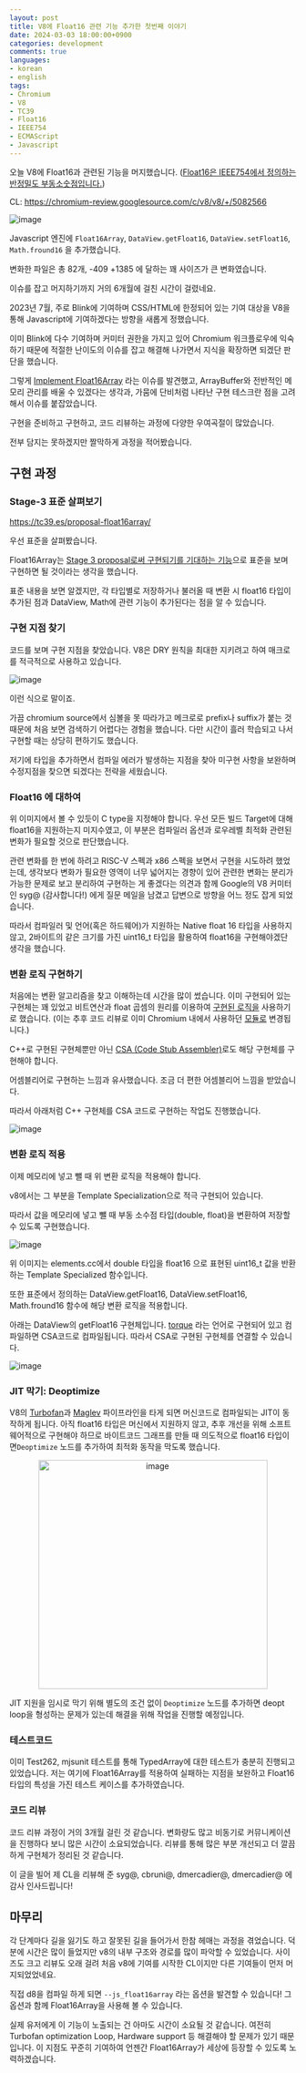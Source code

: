```yaml
---
layout: post
title: V8에 Float16 관련 기능 추가한 첫번째 이야기
date: 2024-03-03 18:00:00+0900
categories: development
comments: true
languages:
- korean
- english
tags:
- Chromium
- V8
- TC39
- Float16
- IEEE754
- ECMAScript
- Javascript
---	
```


오늘 V8에 Float16과 관련된 기능을 머지했습니다. ([Float16은 IEEE754에서 정의하는 반정밀도 부동소숫점입니다.](https://en.wikipedia.org/wiki/Half-precision_floating-point_format))

CL: https://chromium-review.googlesource.com/c/v8/v8/+/5082566

![image](https://github.com/DevSDK/devsdk.github.io/assets/18409763/8dec4d39-d284-4805-bebb-3216a6816ceb)

Javascript 엔진에 `Float16Array`, `DataView.getFloat16`, `DataView.setFloat16`, `Math.fround16` 을 추가했습니다.

변화한 파일은 총 82개, -409 +1385 에 달하는 꽤 사이즈가 큰 변화였습니다.

이슈를 잡고 머지하기까지 거의 6개월에 걸친 시간이 걸렸네요.

2023년 7월, 주로 Blink에 기여하며 CSS/HTML에 한정되어 있는 기여 대상을 V8을 통해 Javascript에 기여하겠다는 방향을 새롭게 정했습니다.

이미 Blink에 다수 기여하며 커미터 권한을 가지고 있어 Chromium 워크플로우에 익숙하기 때문에 적절한 난이도의 이슈를 잡고 해결해 나가면서 지식을 확장하면 되겠단 판단을 했습니다.

그렇게 [Implement Float16Array](https://bugs.chromium.org/p/v8/issues/detail?id=14012&q=owner%3Ame&can=2) 라는 이슈를 발견했고, ArrayBuffer와 전반적인 메모리 관리를 배울 수 있겠다는 생각과, 가뭄에 단비처럼 나타난 구현 테스크란 점을 고려해서 이슈를 붙잡았습니다.

구현을 준비하고 구현하고, 코드 리뷰하는 과정에 다양한 우여곡절이 많았습니다.

전부 담지는 못하겠지만 짤막하게 과정을 적어봤습니다.

## 구현 과정

### Stage-3 표준 살펴보기

https://tc39.es/proposal-float16array/

우선 표준을 살펴봤습니다.

Float16Array는 [Stage 3 proposal로써 구현되기를 기대하는 기능](https://tc39.es/process-document/)으로 표준을 보며 구현하면 될 것이라는 생각을 했습니다. 

표준 내용을 보면 알겠지만, 각 타입별로 저장하거나 불러올 때 변환 시 float16 타입이 추가된 점과 DataView, Math에 관련 기능이 추가된다는 점을 알 수 있습니다. 

### 구현 지점 찾기

코드를 보며 구현 지점을 찾았습니다. V8은 DRY 원칙을 최대한 지키려고 하여 매크로를 적극적으로 사용하고 있습니다. 

![image](https://github.com/DevSDK/devsdk.github.io/assets/18409763/e13d2ede-d1ae-4546-b995-e81647aef41f)


이런 식으로 말이죠. 

가끔 chromium source에서 심볼을 못 따라가고 메크로로 prefix나 suffix가 붙는 것 때문에 처음 보면 검색하기 어렵다는 경험을 했습니다. 다만 시간이 흘러 학습되고 나서 구현할 때는 상당히 편하기도 했습니다.

저기에 타입을 추가하면서 컴파일 에러가 발생하는 지점을 찾아 미구현 사항을 보완하며 수정지점을 찾으면 되겠다는 전략을 세웠습니다.

### Float16 에 대하여

위 이미지에서 볼 수 있듯이 C type을 지정해야 합니다. 우선 모든 빌드 Target에 대해 float16을 지원하는지 미지수였고, 이 부분은 컴파일러 옵션과 로우레벨 최적화 관련된 변화가 필요할 것으로 판단했습니다.

관련 변화를 한 번에 하려고 RISC-V 스펙과 x86 스펙을 보면서 구현을 시도하려 했었는데, 생각보다 변화가 필요한 영역이 너무 넓어지는 경향이 있어 관련한 변화는 분리가 가능한 문제로 보고 분리하여 구현하는 게 좋겠다는 의견과 함께 Google의 V8 커미터인 syg@ (감사합니다!) 에게 질문 메일을 남겼고 답변으로 방향을 어느 정도 잡게 되었습니다.

따라서 컴파일러 및 언어(혹은 하드웨어)가 지원하는 Native float 16 타입을 사용하지 않고, 2바이트의 같은 크기를 가진 uint16_t 타입을 활용하여 float16을 구현해야겠단 생각을 했습니다.

### 변환 로직 구현하기

처음에는 변환 알고리즘을 찾고 이해하는데 시간을 많이 썼습니다. 이미 구현되어 있는 구현체는 꽤 있었고 비트연산과 float 곱셈의 원리를 이용하여 [구현된 로직을](https://gist.github.com/rygorous/2156668) 사용하기로 했습니다. (이는 추후 코드 리뷰로 이미 Chromium 내에서 사용하던 [모듈로](https://source.chromium.org/chromium/chromium/src/+/main:third_party/fp16/src/include/fp16/fp16.h) 변경됩니다.)

C++로 구현된 구현체뿐만 아닌 [CSA (Code Stub Assembler)](https://v8.dev/docs/csa-builtins)로도 해당 구현체를 구현해야 합니다.

어셈블리어로 구현하는 느낌과 유사했습니다. 조금 더 편한 어셈블리어 느낌을 받았습니다.

따라서 아래처럼 C++ 구현체를 CSA 코드로 구현하는 작업도 진행했습니다.

![image](https://github.com/DevSDK/devsdk.github.io/assets/18409763/86d565f2-5ceb-4255-9460-c62b6a79256e)

### 변환 로직 적용

이제 메모리에 넣고 뺄 때 위 변환 로직을 적용해야 합니다.

v8에서는 그 부분을 Template Specialization으로 적극 구현되어 있습니다.

따라서 값을 메모리에 넣고 뺄 때 부동 소수점 타입(double, float)을 변환하여 저장할 수 있도록 구현했습니다.

![image](https://github.com/DevSDK/devsdk.github.io/assets/18409763/189ff8c0-6f85-43f3-8a2b-932ba3ae7967)

위 이미지는 elements.cc에서 double 타입을 float16 으로 표현된 uint16_t 값을 반환하는 Template Specialized 함수입니다.

또한 표준에서 정의하는 DataView.getFloat16, DataView.setFloat16, Math.fround16 함수에 해당 변환 로직을 적용합니다.

 

아래는 DataView의 getFloat16 구현체입니다. [torque](https://v8.dev/docs/torque) 라는 언어로 구현되어 있고 컴파일하면 CSA코드로 컴파일됩니다. 따라서 CSA로 구현된 구현체를 연결할 수 있습니다.

![image](https://github.com/DevSDK/devsdk.github.io/assets/18409763/b385da7a-e4c8-41f4-b57f-cc73981cc238)

### JIT 막기: Deoptimize

V8의 [Turbofan](https://v8.dev/docs/turbofan)과 [Maglev](https://v8.dev/blog/maglev) 파이프라인을 타게 되면 머신코드로 컴파일되는 JIT이 동작하게 됩니다. 아직 float16 타입은 머신에서 지원하지 않고, 추후 개선을 위해 소프트웨어적으로 구현해야 하므로 바이트코드 그래프를 만들 때 의도적으로 float16 타입이면`Deoptimize` 노드를 추가하여 최적화 동작을 막도록 했습니다.

<p align="center">
  <img margin="auto" width="402" alt="image" src="https://github.com/DevSDK/devsdk.github.io/assets/18409763/a8eb1c86-0b57-48b9-a212-83edfe657a54">
</p>

JIT 지원을 임시로 막기 위해 별도의 조건 없이 `Deoptimize` 노드를 추가하면 deopt loop을 형성하는 문제가 있는데 해결을 위해 작업을 진행할 예정입니다.

### 테스트코드

이미 Test262, mjsunit 테스트를 통해 TypedArray에 대한 테스트가 충분히 진행되고 있었습니다. 저는 여기에 Float16Array를 적용하여 실패하는 지점을 보완하고 Float16타입의 특성을 가진 테스트 케이스를 추가하였습니다.

### 코드 리뷰

코드 리뷰 과정이 거의 3개월 걸린 것 같습니다. 변화량도 많고 비동기로 커뮤니케이션을 진행하다 보니 많은 시간이 소요되었습니다. 리뷰를 통해 많은 부분 개선되고 더 깔끔하게 구현체가 정리된 것 같습니다. 

이 글을 빌어 제 CL을 리뷰해 준 syg@, cbruni@, dmercadier@, dmercadier@ 에 감사 인사드립니다!

## 마무리

각 단계마다 길을 잃기도 하고 잘못된 길을 들어가서 한참 헤매는 과정을 겪었습니다. 덕분에 시간은 많이 들었지만 v8의 내부 구조와 경로를 많이 파악할 수 있었습니다. 사이즈도 크고 리뷰도 오래 걸려 처음 v8에 기여를 시작한 CL이지만 다른 기여들이 먼저 머지되었었네요.

직접 d8을 컴파일 하게 되면 `--js_float16array` 라는 옵션을 발견할 수 있습니다! 그 옵션과 함께 Float16Array을 사용해 볼 수 있습니다.

실제 유저에게 이 기능이 노출되는 건 아마도 시간이 소요될 것 같습니다. 여전히 Turbofan optimization Loop, Hardware support 등 해결해야 할 문제가 있기 때문입니다. 이 지점도 꾸준히 기여하여 언젠간 Float16Array가 세상에 등장할 수 있도록 노력하겠습니다.